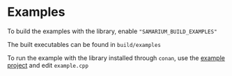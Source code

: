 # Examples

To build the examples with the library, enable `"SAMARIUM_BUILD_EXAMPLES"`

The built executables can be found in `build/examples`

To run the example with the library installed through `conan`, use the [example project](https://github.com/strangeQuark1041/samarium_example) and edit `example.cpp`
